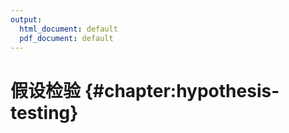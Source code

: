 ```yaml
---
output:
  html_document: default
  pdf_document: default
---
```


# 假设检验 {#chapter:hypothesis-testing}



